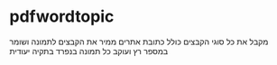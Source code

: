 # pdfwordtopic
מקבל את כל סוגי הקבצים כולל כתובת אתרים ממיר את הקבצים לתמונה ושומר במספר רץ ועוקב כל תמונה בנפרד בתקיה יעודית
